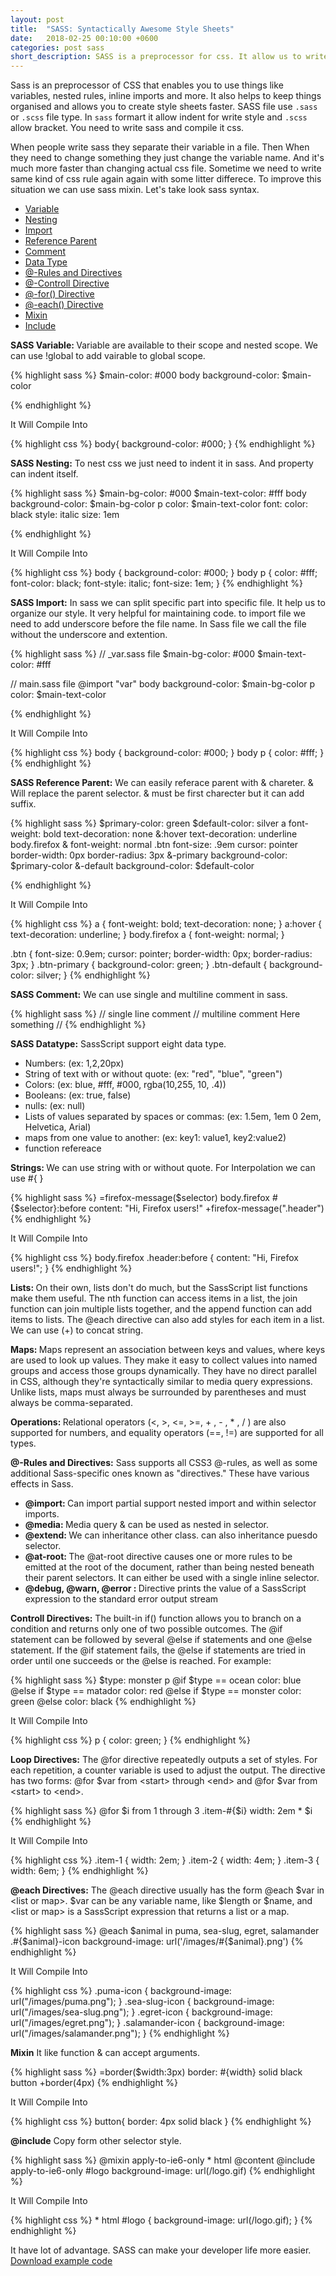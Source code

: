 ```yaml
---
layout: post
title:  "SASS: Syntactically Awesome Style Sheets"
date:   2018-02-25 00:10:00 +0600
categories: post sass
short_description: SASS is a preprocessor for css. It allow us to write css in programetic way. Maintain and manage sass is very easy. We can take many advantages of sass. SASS give us a nice enviroment to quickly finish and  maintian our style. Woking with sass is much more enjoyable rather than css. 
---
```

Sass is an preprocessor of CSS that enables you to use things like variables, nested rules, inline imports and more. It also helps to keep things organised and allows you to create style sheets faster. SASS file use `.sass` or `.scss` file type. In `sass` formart it allow indent for write style and `.scss` allow bracket. You need to write sass and compile it css. 


When people write sass they separate their variable in a file. Then When they need to change something they just change the variable name. And it's much more faster than changing actual css file. Sometime we need to write same kind of css rule again again with some litter differece. To improve this situation we can use sass mixin. Let's take look sass syntax.
<ul>
    <li><a href='#sass_variable'>Variable</a></li>
    <li><a href='#sass_nesting'>Nesting</a></li>
    <li><a href='#sass_import'>Import</a></li>
    <li><a href='#sass_reference_parent'>Reference Parent</a></li>
    <li><a href='#sass_comment'>Comment</a></li>
    <li><a href='#sass_datatype'>Data Type</a></li>
    <li><a href='#sass_at_rules_directive'>@-Rules and Directives</a></li>
    <li><a href='#sass_controll_directive'>@-Controll Directive</a></li>
    <li><a href='#sass_for_loop_directive'>@-for() Directive</a></li>
    <li><a href='#sass_each_loop_directive'>@-each() Directive</a></li>
    <li><a href='#mixin'>Mixin</a></li>
    <li><a href='#sass_include'>Include</a></li>
</ul>

<p id="sass_variable" class='m-b-5'><strong>SASS Variable: </strong> Variable are available to their scope and nested scope. We can use <span class='highlighter-rouge'>!global</span> to add vairable to global scope.</p>
{% highlight sass %}
$main-color: #000
body
    background-color: $main-color

{% endhighlight %}
<p class='m-b-5'>It Will Compile Into</p>
{% highlight css %}
body{
    background-color: #000;
}
{% endhighlight %}


<p class='m-t-40 m-b-5' id='sass_nesting'><strong>SASS Nesting:</strong> To nest css we just need to indent it in sass. And property can indent itself.</p>
{% highlight sass %}
$main-bg-color: #000
$main-text-color: #fff
body
    background-color: $main-bg-color
    p 
        color: $main-text-color
        font: 
            color: black
            style: italic
            size: 1em


{% endhighlight %}
<p class='m-b-5'>It Will Compile Into</p>
{% highlight css %}
body {
    background-color: #000; 
}
body p {
    color: #fff; 
    font-color: black;
    font-style: italic;
    font-size: 1em;
}
{% endhighlight %}



<p class='m-t-40 m-b-5' id='sass_import'><strong>SASS Import:</strong> In sass we can split specific part into specific file. It help us to organize our style. It very helpful for maintaining code. to import file we need to add underscore before the file name. In Sass file we call the file without the underscore and extention.</p>
{% highlight sass %}
// _var.sass file 
$main-bg-color: #000
$main-text-color: #fff

// main.sass file
@import "var"
body
    background-color: $main-bg-color
    p 
        color: $main-text-color


{% endhighlight %}
<p class='m-b-5'>It Will Compile Into</p>
{% highlight css %}
body {
    background-color: #000; 
}
body p {
    color: #fff; 
}
{% endhighlight %}




<p class='m-t-40 m-b-5' id='sass_reference_parent'><strong>SASS Reference Parent:</strong> We can easily referace parent with <span class='highlighter-rouge'>&</span> chareter. <span class='highlighter-rouge'>&</span> Will replace the parent selector. <span class='highlighter-rouge'>&</span> must be first charecter but it can add suffix.</p>
{% highlight sass %}
$primary-color: green
$default-color: silver
a
  font-weight: bold
  text-decoration: none
  &:hover
    text-decoration: underline
  body.firefox &
    font-weight: normal
.btn
    font-size: .9em 
    cursor: pointer
    border-width: 0px
    border-radius: 3px
    &-primary
        background-color: $primary-color
    &-default
        background-color: $default-color

{% endhighlight %}
<p class='m-b-5'>It Will Compile Into</p>
{% highlight css %}
a {
  font-weight: bold;
  text-decoration: none; 
}
a:hover {
    text-decoration: underline; 
}
body.firefox a {
    font-weight: normal; 
}

.btn {
  font-size: 0.9em;
  cursor: pointer;
  border-width: 0px;
  border-radius: 3px; 
}
.btn-primary {
    background-color: green; 
}
.btn-default {
    background-color: silver; 
}
{% endhighlight %}


<p class='m-t-40 m-b-5' id='sass_comment'><strong>SASS Comment:</strong> We can use single and multiline comment in sass.</p>
{% highlight sass %}
    // single line comment 
    //
        multiline comment 
        Here something 
    //
{% endhighlight %}

<p class='m-t-40 m-b-5' id='sass_datatype'><strong>SASS Datatype:</strong> SassScript support eight data type.</p>
<ul>
    <li>Numbers: <span class='highlighter-rouge'>(ex: 1,2,20px)</span></li>
    <li>String of text with or without quote: <span class='highlighter-rouge'>(ex: "red", "blue", "green")</span></li>
    <li>Colors: <span class='highlighter-rouge'>(ex: blue, #fff, #000, rgba(10,255, 10, .4))</span></li>
    <li>Booleans: <span class='highlighter-rouge'>(ex: true, false)</span></li>
    <li>nulls: <span class='highlighter-rouge'>(ex: null)</span></li>
    <li>Lists of values separated by spaces or commas: <span class='highlighter-rouge'>(ex: 1.5em, 1em 0 2em, Helvetica, Arial)</span></li>
    <li>maps from one value to another: <span class='highlighter-rouge'>(ex: key1: value1, key2:value2)</span></li>
    <li>function refereace</li>
</ul>
<p class='m-b-5'><strong>Strings: </strong> We can use string with or without quote. For Interpolation we can use <span class='highlighter-rouge'>#{ }</span></p>
{% highlight sass %}
    =firefox-message($selector)
        body.firefox #{$selector}:before
            content: "Hi, Firefox users!"
    +firefox-message(".header")
{% endhighlight %}
<p class='m-b-5'>It Will Compile Into</p>
{% highlight css %}
body.firefox .header:before {
  content: "Hi, Firefox users!"; 
}
{% endhighlight %}

<p class='m-b-5'><strong>Lists: </strong>On their own, lists don't do much, but the SassScript list functions make them useful. The nth function can access items in a list, the join function can join multiple lists together, and the append function can add items to lists. The @each directive can also add styles for each item in a list. We can use (+) to concat string. </p>

<p class='m-b-5'><strong>Maps: </strong>Maps represent an association between keys and values, where keys are used to look up values. They make it easy to collect values into named groups and access those groups dynamically. They have no direct parallel in CSS, although they're syntactically similar to media query expressions. Unlike lists, maps must always be surrounded by parentheses and must always be comma-separated.</p>

<p class='m-b-5'><strong>Operations: </strong>Relational operators (<, >, <=, >=, + , - , * , / ) are also supported for numbers, and equality operators (==, !=) are supported for all types.</p>


<p class='m-b-5' id='sass_at_rules_directive'><strong>@-Rules and Directives:</strong> Sass supports all CSS3 @-rules, as well as some additional Sass-specific ones known as "directives." These have various effects in Sass.</p>
<ul>
    <li><strong>@import: </strong> Can import partial support nested import and within selector imports.</li>
    <li><strong>@media: </strong> Media query & can be used as nested in selector.</li>
    <li><strong>@extend: </strong> We can inheritance other class. can also inheritance puesdo selector.</li>
    <li><strong>@at-root: </strong> The @at-root directive causes one or more rules to be emitted at the root of the document, rather than being nested beneath their parent selectors. It can either be used with a single inline selector.</li>
    <li><strong>@debug, @warn, @error : </strong> Directive prints the value of a SassScript expression to the standard error output stream</li>
</ul>


<p class='m-t-40 m-b-5' id='sass_controll_directive'><strong>Controll Directives:</strong> The built-in if() function allows you to branch on a condition and returns only one of two possible outcomes. The @if statement can be followed by several @else if statements and one @else statement. If the @if statement fails, the @else if statements are tried in order until one succeeds or the @else is reached. For example:</p>
{% highlight sass %}
$type: monster
p
  @if $type == ocean
    color: blue
  @else if $type == matador
    color: red
  @else if $type == monster
    color: green
  @else
    color: black
{% endhighlight %}
<p class='m-b-5'>It Will Compile Into</p>
{% highlight css %}
p {
  color: green; 
}
{% endhighlight %}

<p class='m-t-40 m-b-5' id='sass_for_loop_directive'><strong>Loop Directives:</strong> The @for directive repeatedly outputs a set of styles. For each repetition, a counter variable is used to adjust the output. The directive has two forms: @for $var from &lt;start&gt; through &lt;end&gt; and @for $var from &lt;start&gt; to &lt;end&gt;. </p>
{% highlight sass %}
@for $i from 1 through 3
  .item-#{$i}
    width: 2em * $i
{% endhighlight %}
<p class='m-b-5'>It Will Compile Into</p>
{% highlight css %}
.item-1 {
  width: 2em; 
}
.item-2 {
  width: 4em; 
}
.item-3 {
  width: 6em; 
}
{% endhighlight %}

<p class='m-t-40 m-b-5' id='sass_each_loop_directive'><strong>@each Directives:</strong> The @each directive usually has the form @each $var in &lt;list or map&gt;. $var can be any variable name, like $length or $name, and &lt;list or map&gt; is a SassScript expression that returns a list or a map.</p>
{% highlight sass %}
@each $animal in puma, sea-slug, egret, salamander
  .#{$animal}-icon
    background-image: url('/images/#{$animal}.png')
{% endhighlight %}
<p class='m-b-5'>It Will Compile Into</p>
{% highlight css %}
.puma-icon {
  background-image: url("/images/puma.png"); 
}
.sea-slug-icon {
  background-image: url("/images/sea-slug.png"); 
}
.egret-icon {
  background-image: url("/images/egret.png"); 
}
.salamander-icon {
  background-image: url("/images/salamander.png"); 
}
{% endhighlight %}


<p class='m-t-40 m-b-5' id='mixin'><strong>Mixin</strong> It like function & can accept arguments.</p>
{% highlight sass %}
=border($width:3px)
    border: #{width} solid black 
button
    +border(4px)
{% endhighlight %}
<p class='m-b-5'>It Will Compile Into</p>
{% highlight css %}
button{
    border: 4px solid black
}
{% endhighlight %}

<p class='m-t-40 m-b-5' id='sass_include'><strong>@include</strong> Copy form other selector style.</p>
{% highlight sass %}
@mixin apply-to-ie6-only
  * html
    @content
@include apply-to-ie6-only
  #logo
    background-image: url(/logo.gif)
{% endhighlight %}
<p class='m-b-5'>It Will Compile Into</p>
{% highlight css %}
* html #logo {
  background-image: url(/logo.gif);
}
{% endhighlight %}


<p class="m-t-10 m-b-10">It have lot of advantage. SASS can make your developer life more easier. <a href="{{ site.baseurl }}/downloads/sass_example.zip" target="_blank">Download example code</a></p>